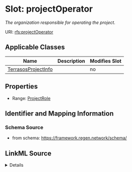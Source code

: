 

# Slot: projectOperator


_The organization responsible for operating the project._



URI: [rfs:projectOperator](https://framework.regen.network/schema/projectOperator)



<!-- no inheritance hierarchy -->





## Applicable Classes

| Name | Description | Modifies Slot |
| --- | --- | --- |
| [TerrasosProjectInfo](TerrasosProjectInfo.md) |  |  no  |







## Properties

* Range: [ProjectRole](ProjectRole.md)





## Identifier and Mapping Information







### Schema Source


* from schema: https://framework.regen.network/schema/




## LinkML Source

<details>
```yaml
name: projectOperator
description: The organization responsible for operating the project.
from_schema: https://framework.regen.network/schema/
rank: 1000
slot_uri: rfs:projectOperator
alias: projectOperator
domain_of:
- TerrasosProjectInfo
range: ProjectRole

```
</details>